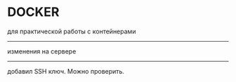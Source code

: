 # DOCKER
для практической работы с контейнерами
 _________________
 изменения на сервере
 ______________________
добавил SSH ключ. Можно проверить.
